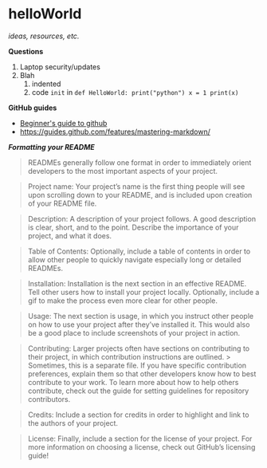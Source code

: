 # helloWorld

*ideas, resources, etc.*

**Questions**
1. Laptop security/updates
1. Blah
   1. indented
   1. code `init` in
`def HelloWorld:
     print("python")
     x = 1
print(x)`
   

**GitHub guides**
 * [Beginner's guide to github](https://guides.github.com/activities/hello-world/)
 * https://guides.github.com/features/mastering-markdown/


***Formatting your README***
> READMEs generally follow one format in order to immediately orient developers to the most important aspects of your project.

> Project name: Your project’s name is the first thing people will see upon scrolling down to your README, and is included upon creation of your README file.

> Description: A description of your project follows. A good description is clear, short, and to the point. Describe the importance of your project, and what it does.

> Table of Contents: Optionally, include a table of contents in order to allow other people to quickly navigate especially long or detailed READMEs.

> Installation: Installation is the next section in an effective README. Tell other users how to install your project locally. Optionally, include a gif to make the process even more clear for other people.

> Usage: The next section is usage, in which you instruct other people on how to use your project after they’ve installed it. This would also be a good place to include screenshots of your project in action.

> Contributing: Larger projects often have sections on contributing to their project, in which contribution instructions are outlined. > Sometimes, this is a separate file. If you have specific contribution preferences, explain them so that other developers know how to best  contribute to your work. To learn more about how to help others contribute, check out the guide for setting guidelines for repository contributors.

> Credits: Include a section for credits in order to highlight and link to the authors of your project.

> License: Finally, include a section for the license of your project. For more information on choosing a license, check out GitHub’s licensing guide!
